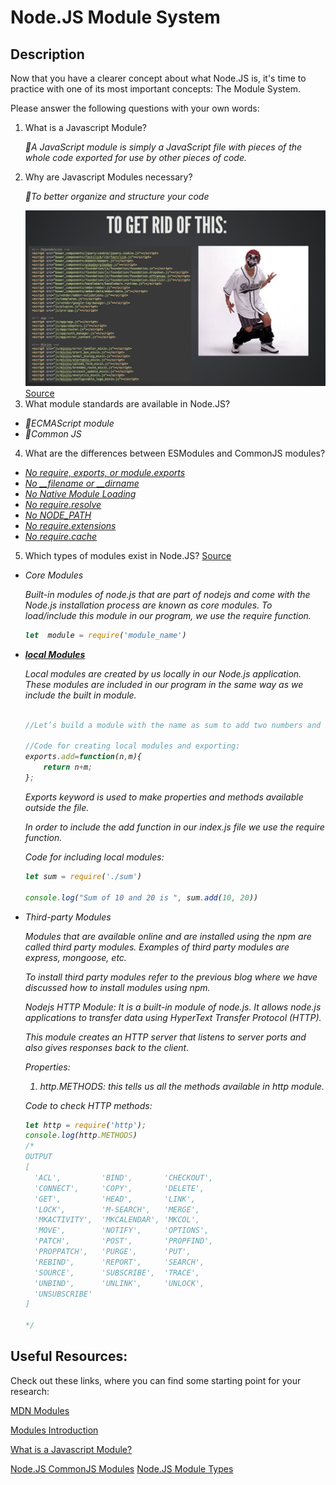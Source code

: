 # Node.JS Module System

## Description

Now that you have a clearer concept about what Node.JS is, it's time to
practice with one of its most important concepts: The Module System.

Please answer the following questions with your own words:

1. What is a Javascript Module? <p><i>🔶A JavaScript module is simply a JavaScript file with pieces of the whole code exported for use by other pieces of code. </i></p>
2. Why are Javascript Modules necessary?<p><i>🔶To better organize and structure your code</i></p>
   <img src= "https://raw.githubusercontent.com/ed-averi/core-code-from-scratch-readme/main/assets/togetridoff.jpg"/>
[Source](https://slides.com/javascriptcowboy/javascript-modules)
3. What module standards are available in Node.JS?
<ul><p><i>
<li>🔶ECMAScript module</li><li>🔶Common JS</li>
</i></p></ul>

4. What are the differences between ESModules and CommonJS modules?

<ul><p><i>

<li><a href="https://nodejs.org/api/esm.html#no-require-exports-or-moduleexports">No require, exports, or module.exports</a></li>
<li><a href="https://nodejs.org/api/esm.html#no-__filename-or-__dirname">No __filename or __dirname</a></li>
<li><a href="https://nodejs.org/api/esm.html#no-native-module-loading">No Native Module Loading</a></li>
<li><a href="https://nodejs.org/api/esm.html#no-requireresolve">No require.resolve</a></li>
<li><a href="https://nodejs.org/api/esm.html#no-node_path">No NODE_PATH</a></li>
<li><a href="https://nodejs.org/api/esm.html#no-requireextensions">No require.extensions</a></li>
<li><a href="https://nodejs.org/api/esm.html#no-requirecache">No require.cache</a></li>

</i></p></ul>

5. Which types of modules exist in Node.JS? [Source](https://data-flair.training/blogs/nodejs-modules/)
<ul><i>

<li>Core Modules</li><p>Built-in modules of node.js that are part of nodejs and come with the Node.js installation process are known as core modules. To load/include this module in our program, we use the require function.</p>

```js
let  module = require('module_name')
```
<li><u><strong>local Modules</strong></u></li><p>Local modules are created by us locally in our Node.js application. These modules are included in our program in the same way as we include the built in module.</p>

```js

//Let’s build a module with the name as sum to add two numbers and include them in our index.js file to use them.

//Code for creating local modules and exporting:
exports.add=function(n,m){
    return n+m;
};
```
<p>Exports keyword is used to make properties and methods available outside the file.

In order to include the add function in our index.js file we use the require function. 

Code for including local modules:</p>

```js
let sum = require('./sum')
 
console.log("Sum of 10 and 20 is ", sum.add(10, 20))
```

<li>Third-party Modules</li>
<p>Modules that are available online and are installed using the npm are called third party modules. Examples of third party modules are express, mongoose, etc.

To install third party modules refer to the previous blog where we have discussed how to install modules using npm.

Nodejs HTTP Module:
It is a built-in module of node.js. It allows node.js applications to transfer data using HyperText Transfer Protocol (HTTP).

This module creates an HTTP server that listens to server ports and also gives responses back to the client.

Properties:
1. http.METHODS: this tells us all the methods available in http module.

Code to check HTTP methods:

</p>

```js
let http = require('http');
console.log(http.METHODS)
/*
OUTPUT
[
  'ACL',         'BIND',       'CHECKOUT',
  'CONNECT',     'COPY',       'DELETE',
  'GET',         'HEAD',       'LINK',
  'LOCK',        'M-SEARCH',   'MERGE',
  'MKACTIVITY',  'MKCALENDAR', 'MKCOL',
  'MOVE',        'NOTIFY',     'OPTIONS',
  'PATCH',       'POST',       'PROPFIND',
  'PROPPATCH',   'PURGE',      'PUT',
  'REBIND',      'REPORT',     'SEARCH',
  'SOURCE',      'SUBSCRIBE',  'TRACE',
  'UNBIND',      'UNLINK',     'UNLOCK',
  'UNSUBSCRIBE'
]

*/
```

</i></ul>

<!-- It's important to share your opinion with the team and thus be able to
form your own concept of the module system, so before answering the
questions, meet or chat with at least two colleagues and discuss the answers
as a group and refine your final answers. -->

<!-- ## How to submit my solution?

Add your answers to your README file, add a link to the github profile
of the colleagues with whom you exchanged ideas. -->

<!-- ## More Help?

Slack us 😉 -->


## Useful Resources:

Check out these links, where you can find some starting point for your research:

[MDN Modules](https://developer.mozilla.org/es/docs/Web/JavaScript/Guide/Modules)

[Modules Introduction](https://javascript.info/modules-intro)


[What is a Javascript Module?](https://www.freecodecamp.org/news/javascript-modules-explained-with-examples)

[Node.JS CommonJS Modules](https://nodejs.org/api/modules.html)
[Node.JS Module Types](https://www.tutorialsteacher.com/nodejs/nodejs-modules)